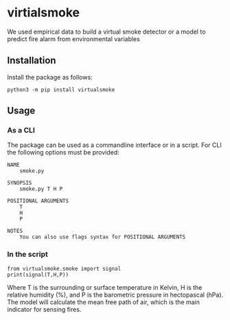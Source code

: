 # virtialsmoke
We used empirical data to build a virtual smoke detector or a model to predict fire alarm from environmental variables
## Installation
Install the package as follows:
```
python3 -m pip install virtualsmoke
```
## Usage
### As a CLI
The package can be used as a commandline interface or in a script. For CLI the following options must be provided:
```
NAME
    smoke.py

SYNOPSIS
    smoke.py T H P

POSITIONAL ARGUMENTS
    T
    H
    P

NOTES
    You can also use flags syntax for POSITIONAL ARGUMENTS
```
### In the script
```
from virtualsmoke.smoke import signal
print(signal(T,H,P))
```
Where T is the surrounding or surface temperature in Kelvin, H is the relative humidity (%), and P is the barometric pressure in hectopascal (hPa).  
The model will calculate the mean free path of air, which is the main indicator for sensing fires.
